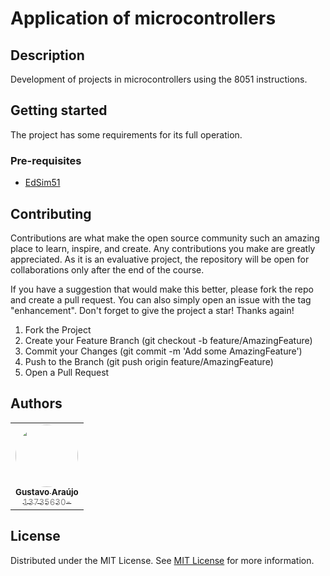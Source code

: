 # Application of microcontrollers

## Description

Development of projects in microcontrollers using the 8051 instructions.

## Getting started

The project has some requirements for its full operation.

### Pre-requisites

* [EdSim51](https://edsim51.com/)

## Contributing

Contributions are what make the open source community such an amazing place to learn, inspire, and create. Any contributions you make are greatly appreciated. As it is an evaluative project, the repository will be open for collaborations only after the end of the course.

If you have a suggestion that would make this better, please fork the repo and create a pull request. You can also simply open an issue with the tag "enhancement". Don't forget to give the project a star! Thanks again!

1. Fork the Project
2. Create your Feature Branch (git checkout -b feature/AmazingFeature)
3. Commit your Changes (git commit -m 'Add some AmazingFeature')
4. Push to the Branch (git push origin feature/AmazingFeature)
5. Open a Pull Request

## Authors

<table>
  <tr>
    <td align="center" style="border: none;">
      <a href="https://www.linkedin.com/in/guaraujoc/" title="https://www.linkedin.com/in/guaraujoc/">
        <img src="https://avatars.githubusercontent.com/u/130992375?s=400&u=168448c320a3ad61a9737a30880fa942249baedc&v=4" width="100px;"  style="border-radius: 50%;"><br>
        <sub>
          <b>Gustavo Araújo<br></b>
		  <span style="color:grey;">13735630-</span>
        </sub>
      </a>
  </tr>
</table>

## License

Distributed under the MIT License. See [MIT License](https://opensource.org/license/MIT) for more information.
